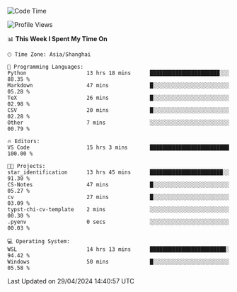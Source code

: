 <!--START_SECTION:waka-->
![Code Time](http://img.shields.io/badge/Code%20Time-1%2C650%20hrs%203%20mins-blue)

![Profile Views](http://img.shields.io/badge/Profile%20Views-9-blue)

📊 **This Week I Spent My Time On** 

```text
🕑︎ Time Zone: Asia/Shanghai

💬 Programming Languages: 
Python                   13 hrs 18 mins      ██████████████████████░░░   88.35 % 
Markdown                 47 mins             █░░░░░░░░░░░░░░░░░░░░░░░░   05.28 % 
TeX                      26 mins             █░░░░░░░░░░░░░░░░░░░░░░░░   02.98 % 
CSV                      20 mins             █░░░░░░░░░░░░░░░░░░░░░░░░   02.28 % 
Other                    7 mins              ░░░░░░░░░░░░░░░░░░░░░░░░░   00.79 % 

🔥 Editors: 
VS Code                  15 hrs 3 mins       █████████████████████████   100.00 % 

🐱‍💻 Projects: 
star_identification      13 hrs 45 mins      ███████████████████████░░   91.30 % 
CS-Notes                 47 mins             █░░░░░░░░░░░░░░░░░░░░░░░░   05.27 % 
cv                       27 mins             █░░░░░░░░░░░░░░░░░░░░░░░░   03.09 % 
typst-chi-cv-template    2 mins              ░░░░░░░░░░░░░░░░░░░░░░░░░   00.30 % 
.pyenv                   0 secs              ░░░░░░░░░░░░░░░░░░░░░░░░░   00.03 % 

💻 Operating System: 
WSL                      14 hrs 13 mins      ████████████████████████░   94.42 % 
Windows                  50 mins             █░░░░░░░░░░░░░░░░░░░░░░░░   05.58 % 
```


 Last Updated on 29/04/2024 14:40:57 UTC
<!--END_SECTION:waka-->